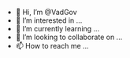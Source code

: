 - 👋 Hi, I’m @VadGov
- 👀 I’m interested in ...
- 🌱 I’m currently learning ...
- 💞️ I’m looking to collaborate on ...
- 📫 How to reach me ...

<!---
VadGov/VadGov is a ✨ special ✨ repository because its `README.md` (this file) appears on your GitHub profile.
You can click the Preview link to take a look at your changes.


